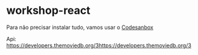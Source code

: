 # workshop-react

Para não precisar instalar tudo, vamos usar o [Codesanbox](https://codesandbox.io/s/new)


Api: https://developers.themoviedb.org/3https://developers.themoviedb.org/3
